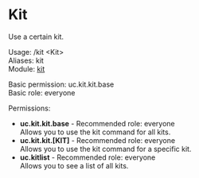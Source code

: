 Kit
====
Use a certain kit.

Usage: /kit \<Kit\><br>
Aliases: kit<br>
Module: [kit](../modules/kit.md)<br>

Basic permission: uc.kit.kit.base<br>
Basic role: everyone<br>

Permissions: <br>
* **uc.kit.kit.base** - Recommended role: everyone<br>Allows you to use the kit command for all kits.
* **uc.kit.kit.[KIT]** - Recommended role: everyone<br>Allows you to use the kit command for a specific kit.
* **uc.kitlist** - Recommended role: everyone<br>Allows you to see a list of all kits.
